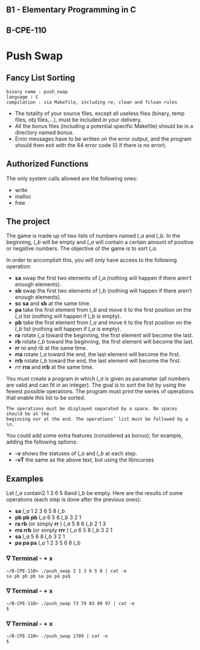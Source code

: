 ## B1 - Elementary Programming in C

## B-CPE-110

# Push Swap

## Fancy List Sorting

```
binary name : push_swap
language : C
compilation : via Makefile, including re, clean and fclean rules
```
- The totality of your source files, except all useless files (binary, temp files, obj
    files,...), must be included in your delivery.
- All the bonus files (including a potential specific Makefile) should be in a directory
    named _bonus_.
- Error messages have to be written on the error output, and the program should
    then exit with the 84 error code (0 if there is no error).

## Authorized Functions

The only system calls allowed are the following ones:

- write
- malloc
- free


## The project

The game is made up of two lists of numbers named _l_a_ and _l_b_.
In the beginning, _l_b_ will be empty and _l_a_ will contain a certain amount of positive or negative numbers.
The objective of the game is to sort _l_a_.

In order to accomplish this, you will only have access to the following operation:

- **sa**
    swap the first two elements of _l_a_ (nothing will happen if there aren’t enough elements).
- **sb**
    swap the first two elements of _l_b_ (nothing will happen if there aren’t enough elements).
- **sc**
    **sa** and **sb** at the same time.
- **pa**
    take the first element from _l_b_ and move it to the first position on the _l_a_ list (nothing will happen if
    _l_b_ is empty).
- **pb**
    take the first element from _l_a_ and move it to the first position on the _l_b_ list (nothing will happen if
    _l_a_ is empty).
- **ra**
    rotate _l_a_ toward the beginning, the first element will become the last.
- **rb**
    rotate _l_b_ toward the beginning, the first element will become the last.
- **rr**
    _ra_ and _rb_ at the same time.
- **rra**
    rotate _l_a_ toward the end, the last element will become the first.
- **rrb**
    rotate _l_b_ toward the end, the last element will become the first.
- _rrr_
    **rra** and **rrb** at the same time.

You must create a program in which _l_a_ is given as parameter (all numbers are valid and can fit in an integer).
The goal is to sort the list by using the fewest possible operations.
The program must print the series of operations that enable this list to be sorted.

```
The operations must be displayed separated by a space. No spaces should be at the
beginning nor at the end. The operations’ list must be followed by a \n.
```
You could add some extra features (considered as bonus); for example, adding the following options:

- **-v** shows the statuses of _l_a_ and _l_b_ at each step.
- **-vT** the same as the above text, but using the libncurses


## Examples

Let _l_a_ contain2 1 3 6 5 8and _l_b_ be empty.
Here are the results of some operations (each step is done after the previous ones):

- **sa**
    _l_a_ 1 2 3 6 5 8
    _l_b_
- **pb pb pb**
    _l_a_ 6 5 8
    _l_b_ 3 2 1
- **ra rb** (or simply **rr** )
    _l_a_ 5 8 6
    _l_b_ 2 1 3
- **rra rrb** (or simply **rrr** )
    _l_a_ 6 5 8
    _l_b_ 3 2 1
- **sa**
    _l_a_ 5 6 8
    _l_b_ 3 2 1
- **pa pa pa**
    _l_a_ 1 2 3 5 6 8
    _l_b_

### ∇ Terminal - + x

```
∼/B-CPE-110> ./push_swap 2 1 3 6 5 8 | cat -e
sa pb pb pb sa pa pa pa$
```
### ∇ Terminal - + x

```
∼/B-CPE-110> ./push_swap 73 79 83 89 97 | cat -e
$
```
### ∇ Terminal - + x

```
∼/B-CPE-110> ./push_swap 1789 | cat -e
$
```

